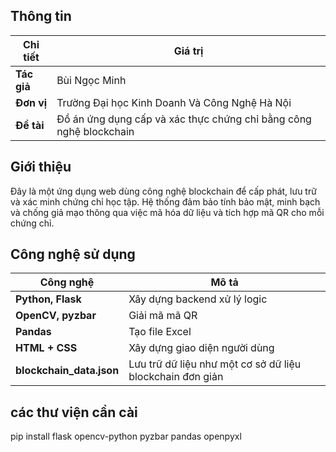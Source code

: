 
## Thông tin

| **Chi tiết** | **Giá trị** |
|--------------|-------------|
| **Tác giả** | Bùi Ngọc Minh |
| **Đơn vị** | Trường Đại học Kinh Doanh Và Công Nghệ Hà Nội |
| **Đề tài** | Đồ án ứng dụng cấp và xác thực chứng chỉ bằng công nghệ blockchain |

## Giới thiệu
Đây là một ứng dụng web dùng công nghệ blockchain để cấp phát, lưu trữ và xác minh chứng chỉ học tập.
Hệ thống đảm bảo tính bảo mật, minh bạch và chống giả mạo thông qua việc mã hóa dữ liệu và tích hợp mã QR cho mỗi chứng chỉ.

## Công nghệ sử dụng

| Công nghệ | Mô tả |
|-----------|-------|
| **Python, Flask** | Xây dựng backend xử lý logic |
| **OpenCV, pyzbar** | Giải mã mã QR |
| **Pandas** | Tạo file Excel |
| **HTML + CSS** | Xây dựng giao diện người dùng |
| **blockchain_data.json** | Lưu trữ dữ liệu như một cơ sở dữ liệu blockchain đơn giản |

## các thư viện cần cài
pip install flask opencv-python pyzbar pandas openpyxl
